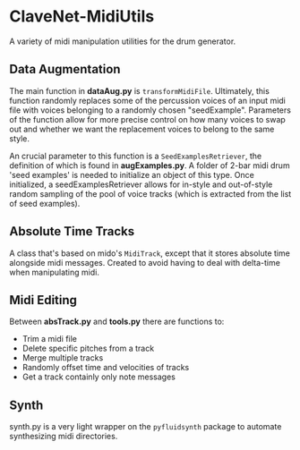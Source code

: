 # ClaveNet-MidiUtils

A variety of midi manipulation utilities for the drum generator.

## Data Augmentation

The main function in **dataAug.py** is `transformMidiFile`. Ultimately, this function randomly replaces some of the percussion voices of an input midi file with voices belonging to a randomly chosen "seedExample". Parameters of the function allow for more precise control on how many voices to swap out and whether we want the replacement voices to belong to the same style. 

An crucial parameter to this function is a `SeedExamplesRetriever`, the definition of which is found in **augExamples.py**. A folder of 2-bar midi drum 'seed examples' is needed to initialize an object of this type. Once initialized, a seedExamplesRetriever allows for in-style and out-of-style random sampling of the pool of voice tracks (which is extracted from the list of seed examples).

## Absolute Time Tracks

A class that's based on mido's `MidiTrack`, except that it stores absolute time alongside midi messages. Created to avoid having to deal with delta-time when manipulating midi.

## Midi Editing
Between **absTrack.py** and **tools.py** there are functions to:

* Trim a midi file
* Delete specific pitches from a track
* Merge multiple tracks
* Randomly offset time and velocities of tracks
* Get a track containly only note messages

## Synth

synth.py is a very light wrapper on the `pyfluidsynth` package to automate synthesizing midi directories.
